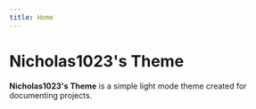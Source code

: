 ```yaml
---
title: Home
---
```


# Nicholas1023's Theme

**Nicholas1023's Theme** is a simple light mode theme created for documenting projects.